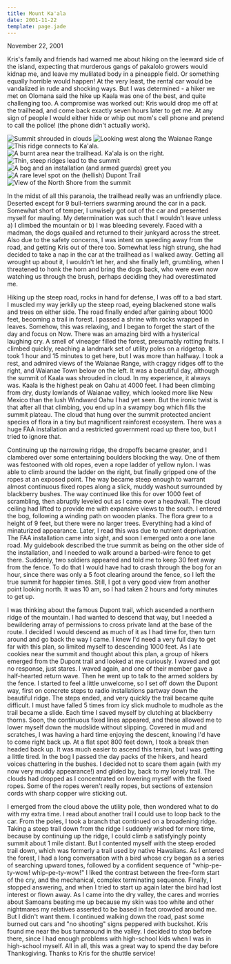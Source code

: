 ```yaml
---
title: Mount Ka'ala
date: 2001-11-22
template: page.jade
---
```


November 22, 2001

Kris's family and friends had warned me about hiking on the leeward side of the island,
expecting that murderous gangs of pakalolo growers would kidnap me, and leave my
mulilated body in a pineapple field. Or something equally horrible would happen!
At the very least, the rental car would be vandalized in rude and shocking ways.
But I was determined - a hiker we met on Olomana said the hike up Kaala was one of
the best, and quite challenging too. A compromise was worked out: Kris would drop
me off at the trailhead, and come back exactly seven hours later to get me. At any
sign of people I would either hide or whip out mom's cell phone and pretend to
call the police! (the phone didn't actually work).

![Summit shrouded in clouds](images/shroudedsum.jpg)
![Looking west along the Waianae Range](images/viewtrk1.jpg)
![This ridge connects to Ka'ala.](images/viewtrk4.jpg)
![A burnt area near the trailhead. Ka'ala is on the right.](images/waianaepl.jpg)
![Thin, steep ridges lead to the summit](images/ridgetrail.jpg)
![A bog and an installation (and armed guards) greet you](images/summitfaa.jpg)
![A rare level spot on the (hellish) Dupont Trail](images/dupont.jpg)
![View of the North Shore from the summit](images/northshore.jpg)


In the midst of all this paranoia, the trailhead really was an unfriendly place.
Deserted except for 9 bull-terriers swarming around the car in a pack. Somewhat
short of temper, I unwisely got out of the car and presented myself for mauling.
My determination was such that I wouldn't leave unless a) I climbed the mountain
or b) I was bleeding severely. Faced with a madman, the dogs quailed
and returned to their junkyard across the street. Also due to the safety concerns,
I was intent on speeding away from the road, and getting Kris out of there too.
Somewhat less high strung, she had decided to take a nap in the car at the trailhead
as I walked away. Getting all wrought up about it, I wouldn't let her, and she 
finally left, grumbling, when I threatened to honk the horn and bring the dogs
back, who were even now watching us through the brush, perhaps deciding they
had overestimated me.


Hiking up the steep road, rocks in hand for defense, I was off to a bad start.
I muscled my way jerkily up the steep road, eyeing blackened stone walls and trees
on either side. The road finally ended after gaining about 1000 feet, becoming a
trail in forest. I passed a shrine with rocks wrapped in leaves. Somehow, this
was relaxing, and I began to forget the start of the day and focus on Now. There
was an amazing bird with a hysterical laughing cry. A smell of vineager filled
the forest, presumably rotting fruits. I climbed quickly, reaching a landmark
set of utility poles on a ridgetop. It took 1 hour and 15 minutes to get here,
but I was more than halfway. I took a rest, and admired views of the Waianae
Range, with craggy ridges off to the right, and Waianae Town below on the left.
It was a beautiful day, although the summit of Kaala was shrouded in cloud.
In my experience, it always was. Kaala is the highest peak on Oahu at 4000 feet.
I had been climbing from dry, dusty lowlands of Waianae valley, which looked
more like New Mexico than the lush Windward Oahu I had yet seen. But the ironic
twist is that after all that climbing, you end up in a swampy bog which fills
the summit plateau. The cloud that hung over the summit protected ancient species
of flora in a tiny but magnificent rainforest ecosystem. There was a huge FAA installation
and a restricted government road up there too, but I tried to ignore that.


Continuing up the narrowing ridge, the dropoffs became greater, and I clambered
over some entertaining boulders blocking the way. One of them was festooned with
old ropes, even a rope ladder of yellow nylon. I was able to climb around the ladder
on the right, but finally gripped one of the ropes at an exposed point. The
way became steep enough to warrant almost continuous fixed ropes along a slick,
muddy washout surrounded by blackberry bushes. The way continued like this for
over 1000 feet of scrambling, then abruptly leveled out as I came over a headwall.
The cloud ceiling had lifted to provide me with expansive views to the south. 
I entered the bog, following a winding path on wooden planks. The flora grew to
a height of 9 feet, but there were no larger trees. Everything had a kind of
minaturized appearance. Later, I read this was due to nutrient deprivation.
The FAA installation came into sight, and soon I emerged onto a one lane road.
My guidebook described the true summit as being on the other side of the installation,
and I needed to walk around a barbed-wire fence to get there. Suddenly, two soldiers
appeared and told me to keep 30 feet away from the fence. To do that I would have had
to crash through the bog for an hour, since there was only a 5 foot clearing around
the fence, so I left the true summit for happier times. Still, I got a very good
view from another point looking north. It was 10 am, so I had taken 2 hours and
forty minutes to get up.


I was thinking about the famous Dupont trail, which ascended a northern ridge of the 
mountain. I had wanted to descend that way, but I needed a bewildering array of permissions
to cross private land at the base of the route. I decided I would descend as much
of it as I had time for, then turn around and go back the way I came. I knew I'd need
a very full day to get far with this plan, so limited myself to descending 1000 feet.
As I ate cookies near the summit and thought about this plan, a group of hikers 
emerged from the Dupont trail and looked at me curiously. I waved and got no response,
just stares. I waved again, and one of their member gave a half-hearted return wave.
Then he went up to talk to the armed solders by the fence. I started to feel a little
unwelcome, so I set off down the Dupont way, first on concrete steps to radio installations
partway down the beautiful ridge. The steps ended, and very quickly the trail became
quite difficult. I must have falled 5 times from icy slick mudhole to mudhole as
the trail became a slide. Each time I saved myself by clutching at blackberry thorns.
Soon, the continuous fixed lines appeared, and these allowed me to lower myself down
the mudslide without slipping. Covered in mud and scratches, I was having a hard time
enjoying the descent, knowing I'd have to come right back up. At a flat spot 800 feet
down, I took a break then headed back up. It was much easier to ascend this terrain,
but I was getting a little tired. In the bog I passed the day packs of the hikers,
and heard voices chattering in the bushes. I decided not to scare them again (with my
now very muddy appearance!) and glided by, back to my lonely trail. The clouds
had dropped as I concentrated on lowering myself with the fixed ropes. Some of the
ropes weren't really ropes, but sections of extension cords with sharp copper wire
sticking out. 


I emerged from the cloud above the utility pole, then wondered what
to do with my extra time. I read about another trail I could use to loop back to
the car. From the poles, I took a branch that continued on a broadening ridge.
Taking a steep trail down from the ridge I suddenly wished for more time, because
by continuing up the ridge, I could climb a satisfyingly pointy summit about 1 mile
distant. But I contented myself with the steep eroded trail down, which was formerly
a trail used by native Hawaiians. As I entered the forest, I had a long conversation
with a bird whose cry began as a series of searching upward tones, followed by a
confident sequence of "whip-pe-ty-wow! whip-pe-ty-wow!" I liked the contrast between
the free-form start of the cry, and the mechanical, complex terminating sequence.
Finally, I stopped answering, and when I tried to start up again later the bird
had lost interest or flown away. As I came into the dry valley, the cares and
worries about Samoans beating me up because my skin was too white and other nightmares
my relatives asserted to be based in fact crowded around me. But I didn't want them.
I continued walking down the road, past some burned out cars and "no shooting" signs
peppered with buckshot. Kris found me near the bus turnaround in the valley. I
decided to stop before there, since I had enough problems with high-school kids
when I was in high-school myself. All in all, this was a great way to spend the
day before Thanksgiving. Thanks to Kris for the shuttle service!



